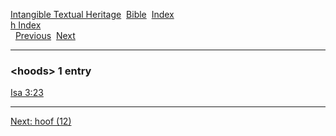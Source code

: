 [Intangible Textual Heritage](../../index)  [Bible](../index) 
[Index](index)   
[h Index](_h_)  
  [Previous](c05557)  [Next](c05559) 

------------------------------------------------------------------------

### &lt;hoods&gt; 1 entry

[Isa 3:23](../kjv/isa003.htm#023)  

------------------------------------------------------------------------

[Next: hoof (12)](c05559)
